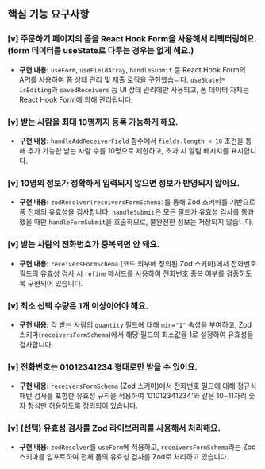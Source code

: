## 핵심 기능 요구사항

### [v] 주문하기 페이지의 폼을 React Hook Form을 사용해서 리팩터링해요. (form 데이터를 useState로 다루는 경우는 없게 해요.)

- **구현 내용:** `useForm`, `useFieldArray`, `handleSubmit` 등 React Hook Form의 API를 사용하여 폼 상태 관리 및 제출 로직을 구현했습니다. `useState`는 `isEditing`과 `savedReceivers` 등 UI 상태 관리에만 사용되고, 폼 데이터 자체는 React Hook Form에 의해 관리됩니다.

### [v] 받는 사람을 최대 10명까지 등록 가능하게 해요.

- **구현 내용:** `handleAddReceiverField` 함수에서 `fields.length < 10` 조건을 통해 추가 가능한 받는 사람 수를 10명으로 제한하고, 초과 시 알림 메시지를 표시합니다.

### [v] 10명의 정보가 정확하게 입력되지 않으면 정보가 반영되지 않아요.

- **구현 내용:** `zodResolver(receiversFormSchema)`를 통해 Zod 스키마를 기반으로 폼 전체의 유효성을 검사합니다. `handleSubmit`은 모든 필드가 유효성 검사를 통과했을 때만 `handleFormSubmit`을 호출하므로, 불완전한 정보는 저장되지 않습니다.

### [v] 받는 사람의 전화번호가 중복되면 안 돼요.

- **구현 내용:** `receiversFormSchema` (코드 외부에 정의된 Zod 스키마)에서 전화번호 필드의 유효성 검사 시 `refine` 메서드를 사용하여 전화번호 중복 여부를 검증하도록 구현되어 있습니다.

### [v] 최소 선택 수량은 1개 이상이어야 해요.

- **구현 내용:** 각 받는 사람의 `quantity` 필드에 대해 `min="1"` 속성을 부여하고, Zod 스키마(`receiversFormSchema`)에서 해당 필드의 최소값을 1로 설정하여 유효성을 검사합니다.

### [v] 전화번호는 01012341234 형태로만 받을 수 있어요.

- **구현 내용:** `receiversFormSchema` (Zod 스키마)에서 전화번호 필드에 대해 정규식 패턴 검사를 포함한 유효성 규칙을 적용하여 '01012341234'와 같은 10~11자리 숫자 형식만 허용하도록 정의되어 있습니다.

### [v] (선택) 유효성 검사를 Zod 라이브러리를 사용해서 처리해요.

- **구현 내용:** `zodResolver`를 `useForm`에 적용하고, `receiversFormSchema`라는 Zod 스키마를 임포트하여 전체 폼의 유효성 검사를 Zod로 처리하고 있습니다.
